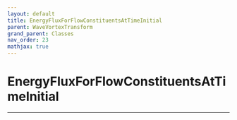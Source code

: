 ```yaml
---
layout: default
title: EnergyFluxForFlowConstituentsAtTimeInitial
parent: WaveVortexTransform
grand_parent: Classes
nav_order: 23
mathjax: true
---
```


#  EnergyFluxForFlowConstituentsAtTimeInitial




---

